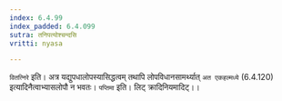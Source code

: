 ```yaml
---
index: 6.4.99
index_padded: 6.4.099
sutra: तनिपत्योश्चन्दसि
vritti: nyasa

---
```

`वितत्निरे` इति। अत्र यद्युपधालोपस्यासिद्धत्वम् तथापि लोपविधानसामर्थ्यात् `अत एकहल्मध्ये` (6.4.120) इत्यादिनैत्वाभ्यासलोपौ न भवतः। `पप्तिमा` इति। लिट् क्रादिनियमादिट्।।